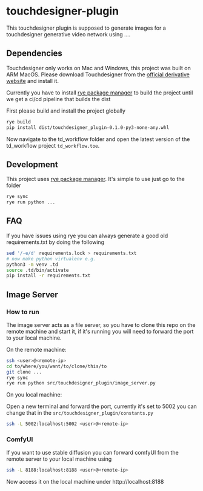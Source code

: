 # touchdesigner-plugin

This touchdesigner plugin is supposed to generate images for a touchdesigner generative video network using ....

## Dependencies

Touchdesigner only works on Mac and Windows, this project was built on ARM MacOS. Please download Touchdesigner from the [official derivative website](https://derivative.ca/) and install it.

Currently you have to install [rye package manager](https://rye-up.com/)
to build the project until we get a ci/cd pipeline that builds the dist

First please build and install the project globally

```bash
rye build
pip install dist/touchdesigner_plugin-0.1.0-py3-none-any.whl
```

Now navigate to the td_workflow folder and open the latest version of the td_workflow project `td_workflow.toe`.


## Development

This project uses [rye package manager](https://rye-up.com/). It's simple to use just go to the folder

```bash
rye sync
rye run python ...
```

## FAQ

If you have issues using rye you can always generate a good old requirements.txt by doing the following

```bash
sed '/-e/d' requirements.lock > requirements.txt
# now make python virtualenv e.g.
python3 -m venv .td
source .td/bin/activate
pip install -r requirements.txt
```

## Image Server

### How to run

The image server acts as a file server, so you have to clone this repo on the remote machine and start it, if it's running you will need to forward the port to your local machine.

On the remote machine:

```bash
ssh <user>@<remote-ip>
cd to/where/you/want/to/clone/this/to
git clone ...
rye sync
rye run python src/touchdesigner_plugin/image_server.py
```

On you local machine:

Open a new terminal and forward the port, currently it's set to 5002 you can change that in the `src/touchdesigner_plugin/constants.py`

```bash
ssh -L 5002:localhost:5002 <user>@<remote-ip>
```

### ComfyUI

If you want to use stable diffusion you can forward comfyUI from the remote server to your local machine using

```bash
ssh -L 8188:localhost:8188 <user>@<remote-ip>
```

Now access it on the local machine under http://localhost:8188
